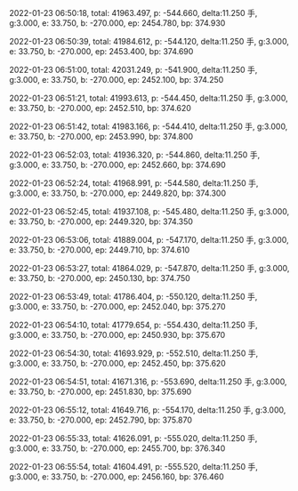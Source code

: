 2022-01-23 06:50:18, total: 41963.497, p: -544.660, delta:11.250 手, g:3.000, e: 33.750, b: -270.000, ep: 2454.780, bp: 374.930

2022-01-23 06:50:39, total: 41984.612, p: -544.120, delta:11.250 手, g:3.000, e: 33.750, b: -270.000, ep: 2453.400, bp: 374.690

2022-01-23 06:51:00, total: 42031.249, p: -541.900, delta:11.250 手, g:3.000, e: 33.750, b: -270.000, ep: 2452.100, bp: 374.250

2022-01-23 06:51:21, total: 41993.613, p: -544.450, delta:11.250 手, g:3.000, e: 33.750, b: -270.000, ep: 2452.510, bp: 374.620

2022-01-23 06:51:42, total: 41983.166, p: -544.410, delta:11.250 手, g:3.000, e: 33.750, b: -270.000, ep: 2453.990, bp: 374.800

2022-01-23 06:52:03, total: 41936.320, p: -544.860, delta:11.250 手, g:3.000, e: 33.750, b: -270.000, ep: 2452.660, bp: 374.690

2022-01-23 06:52:24, total: 41968.991, p: -544.580, delta:11.250 手, g:3.000, e: 33.750, b: -270.000, ep: 2449.820, bp: 374.300

2022-01-23 06:52:45, total: 41937.108, p: -545.480, delta:11.250 手, g:3.000, e: 33.750, b: -270.000, ep: 2449.320, bp: 374.350

2022-01-23 06:53:06, total: 41889.004, p: -547.170, delta:11.250 手, g:3.000, e: 33.750, b: -270.000, ep: 2449.710, bp: 374.610

2022-01-23 06:53:27, total: 41864.029, p: -547.870, delta:11.250 手, g:3.000, e: 33.750, b: -270.000, ep: 2450.130, bp: 374.750

2022-01-23 06:53:49, total: 41786.404, p: -550.120, delta:11.250 手, g:3.000, e: 33.750, b: -270.000, ep: 2452.040, bp: 375.270

2022-01-23 06:54:10, total: 41779.654, p: -554.430, delta:11.250 手, g:3.000, e: 33.750, b: -270.000, ep: 2450.930, bp: 375.670

2022-01-23 06:54:30, total: 41693.929, p: -552.510, delta:11.250 手, g:3.000, e: 33.750, b: -270.000, ep: 2452.450, bp: 375.620

2022-01-23 06:54:51, total: 41671.316, p: -553.690, delta:11.250 手, g:3.000, e: 33.750, b: -270.000, ep: 2451.830, bp: 375.690

2022-01-23 06:55:12, total: 41649.716, p: -554.170, delta:11.250 手, g:3.000, e: 33.750, b: -270.000, ep: 2452.790, bp: 375.870

2022-01-23 06:55:33, total: 41626.091, p: -555.020, delta:11.250 手, g:3.000, e: 33.750, b: -270.000, ep: 2455.700, bp: 376.340

2022-01-23 06:55:54, total: 41604.491, p: -555.520, delta:11.250 手, g:3.000, e: 33.750, b: -270.000, ep: 2456.160, bp: 376.460